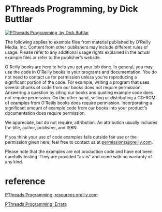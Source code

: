# PThreads Programming, by Dick Buttlar
	  
[![PThreads Programming, by Dick Buttlar](http://akamaicovers.oreilly.com/images/9781565921153/cat.gif)](https://www.safaribooksonline.com/library/view/title/9781449364724//)
	  
The following applies to example files from material published by O’Reilly Media, Inc. Content from other publishers may include different rules of usage. Please refer to any additional usage rights explained in the actual example files or refer to the publisher’s website.
	  
O'Reilly books are here to help you get your job done. In general, you may use the code in O'Reilly books in your programs and documentation. You do not need to contact us for permission unless you're reproducing a significant portion of the code. For example, writing a program that uses several chunks of code from our books does not require permission. Answering a question by citing our books and quoting example code does not require permission. On the other hand, selling or distributing a CD-ROM of examples from O'Reilly books does require permission. Incorporating a significant amount of example code from our books into your product's documentation does require permission.
	  
We appreciate, but do not require, attribution. An attribution usually includes the title, author, publisher, and ISBN.
	  
If you think your use of code examples falls outside fair use or the permission given here, feel free to contact us at <permissions@oreilly.com>.
	  
Please note that the examples are not production code and have not been carefully testing. They are provided "as-is" and come with no warranty of any kind.

# reference

[PThreads Programming, resources.oreilly.com](https://resources.oreilly.com/examples/9781565921153.git)

[PThreads Programming, Errata](https://www.oreilly.com/catalog/errata.csp?isbn=9781565921153)